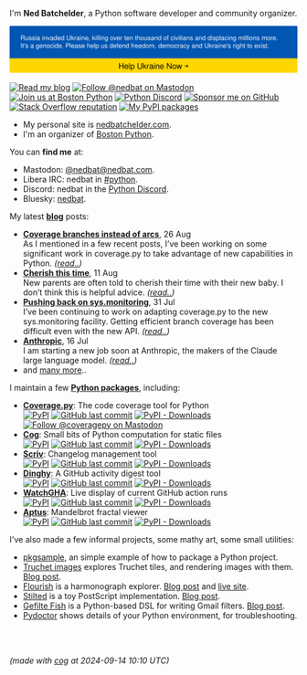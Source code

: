 <!--

Process this file with cog:

    $ python -m pip install -r requirements.pip
    $ python -m cogapp -rP README.md

-->

<!-- [[[cog
    import base64
    import datetime
    import os
    import sys
    import time
    from urllib.parse import quote, urlencode

    import requests

    def requests_get_json(url):
        """Get JSON data from a URL, with retries."""
        headers = {}
        token = None
        if "github.com" in url:
            token = os.environ.get("GITHUB_TOKEN", "")
        if token:
            headers["Authorization"] = f"Bearer {token}"
            
        for _ in range(3):
            resp = requests.get(url, headers=headers)
            if resp.status_code == 200:
                break
            print(f"{resp.status_code} from {url}:", file=sys.stderr)
            print(resp.text, file=sys.stderr)
            time.sleep(1)
        else:
            raise Exception(f"Couldn't get data from {url}")
        return resp.json()

    def rounded_nice(n):
        """Make a good human-readable summary of a number: 1734 -> "1.7k"."""
        n = int(n)
        ndigits = len(str(n))
        if ndigits <= 3:
            return str(n)
        elif 3 < ndigits <= 4:
            return f"{round(n/1000, 1):.1f}k"
        elif 4 < ndigits <= 6:
            return f"{round(n/1000):d}k"
        elif 6 < ndigits <= 7:
            return f"{round(n/1_000_000, 1):.1f}M"
        elif 7 < ndigits <= 9:
            return f"{round(n/1_000_000):d}M"

    def shields_url(
        url=None,
        label=None,
        message=None,
        color=None,
        label_color=None,
        logo=None,
        logo_color=None,
        link=None,
        qargs=None,
        **kwargs, # play fast and loose with arguments.
    ):
        """Flexible building of a shields.io URL with optional components."""
        params = {"style": "flat"}
        if url is None:
            url = "".join([
                "/badge/",
                quote(label or ""),
                "-",
                quote(message),
                "-",
                color,
                ])
        else:
            if label:
                params["label"] = label
        url = "https://img.shields.io" + url
        if label_color:
            params["labelColor"] = label_color
        if logo:
            params["logo"] = logo
        if logo_color:
            params["logoColor"] = logo_color
        if link:
            params["link"] = link
        if qargs:
            params.update(qargs)
        return url + "?" + urlencode(params)

    def md_image(image_url, text, link):
        """Build the Markdown for an image.

        image_url: the URL for the image.
        text: used for both the alt text and the title of the image.
        link: the URL destination when clicking on the image.
        """
        return f'[![{text}]({image_url} "{text}")]({link})'

    def md_badge(**kwargs):
        """Build the Markdown for a shields.io badge."""
        return md_image(image_url=shields_url(**kwargs), text=kwargs["text"], link=kwargs["link"])

    def md_dynamic_badge(url, query, **kwargs):
        qargs = {
            "url": url,
            "query": query,
            "label": kwargs.pop("label"),
        }
        return md_badge(url="/badge/dynamic/json", qargs=qargs, **kwargs)

    def md_badge_mastodon(server, handle):
        """A badge for a Mastodon account."""
        # https://github.com/badges/shields/issues/4492
        # https://docs.joinmastodon.org/methods/accounts/#lookup
        url = f"https://{server}/api/v1/accounts/lookup?acct={handle}"
        followers = requests_get_json(url)["followers_count"]
        return md_badge(
            label=f"@{handle}", message=rounded_nice(followers),
            logo="mastodon", color="96a3b0", label_color="450657", logo_color="ffffff",
            text=f"Follow @{handle} on Mastodon", link=f"https://{server}/@{handle}",
        )

    def md_badge_stackoverflow(userid):
        """A badge for a Stackoverflow account."""
        data = requests_get_json(f"https://api.stackexchange.com/2.3/users/{userid}?order=desc&sort=reputation&site=stackoverflow")["items"][0]
        rep_points = rounded_nice(data["reputation"])
        gold = rounded_nice(data["badge_counts"]["gold"])
        silver = rounded_nice(data["badge_counts"]["silver"])
        bronze = rounded_nice(data["badge_counts"]["bronze"])
        sp = "\N{THIN SPACE}"
        return md_badge(
            logo="stackoverflow", logo_color=None, label_color="333333", color="e6873e",
            message=(
                f"{rep_points} "
                + f"\N{LARGE YELLOW CIRCLE}{sp}{gold} "
                + f"\N{MEDIUM WHITE CIRCLE}{sp}{silver} "
                + f"\N{LARGE BROWN CIRCLE}{sp}{bronze}"
            ),
            text="Stack Overflow reputation", link=data["link"],
        )

    def data_url(image_file):
        """Read an image file and return a self-contained data URL."""
        assert image_file.endswith(".png")
        with open(image_file, "rb") as imgf:
            b64 = base64.b64encode(imgf.read()).decode("ascii")
        return f"data:image/png;base64,{b64}"

    print("")   # force a rebuild
]]] -->

<!-- [[[end]]] -->

I'm **Ned Batchelder**, a Python software developer and community organizer.

[![Stand With Ukraine](https://raw.githubusercontent.com/vshymanskyy/StandWithUkraine/main/banner2-direct.svg)](https://vshymanskyy.github.io/StandWithUkraine)


<!-- [[[cog
print(md_badge(
    logo=data_url("pencil.png"), logo_color="white", label_color="eeeeee", message="Blog etc", color="888888", 
    text="Read my blog", link="https://nedbatchelder.com",
))
print(md_badge_mastodon("hachyderm.io", "nedbat"))
print(md_badge(
    logo="icloud", logo_color="white",
    message="Bluesky", color="3686f7",
    text="Follow me on Bluesky", link="https://bsky.app/profile/nedbat.com",
))
print(md_badge(
    logo="meetup", logo_color="red", label_color="eeeeee", message="Boston Python", color="4d7954",
    text="Join us at Boston Python", link="https://about.bostonpython.com",
))
print(md_badge(
    logo="discord", logo_color="white", label_color="7289da", message="Discord", color="ffe97c",
    text="Python Discord", link="https://discord.gg/python",
))
print(md_badge(
    logo="GitHub", label="\N{HEAVY BLACK HEART}", message="Sponsor me", color="brightgreen",
    text="Sponsor me on GitHub", link="https://github.com/sponsors/nedbat",
))
print(md_badge_stackoverflow(14343))
print(md_badge(
    logo="python", logo_color="FFE873", label_color="306998", message="PyPI", color="4B8BBE",
    text="My PyPI packages", link="https://pypi.org/user/nedbatchelder",
))
]]] -->
[![Read my blog](https://img.shields.io/badge/-Blog%20etc-888888?style=flat&labelColor=eeeeee&logo=data%3Aimage%2Fpng%3Bbase64%2CiVBORw0KGgoAAAANSUhEUgAAADgAAAA4CAMAAACfWMssAAABpFBMVEX%2F%2F%2F%2F%2F%2F%2F%2F%2F%2F%2F%2F%2F%2F%2F%2F%2F%2F%2F8AAAD%2F%2F%2F%2F%2F%2F%2F%2F%2F%2F%2F8AAAAAAACwsLABAQEBAQEBAQGlpaUCAgICAgIXFxdycnKAgIBVVVSZmZgDAwMQEBANDQ0JCQgCAgIAAAAWFhYAAAAYGBgXFxcVFRUEBAQ5OTkZGRlTU1NqampmZmaAgHxfX198fHyKioqQkJCurqoMDAwFBQQAAAAgIB0QEBARERAjIyMaGhoXFxcVFRUAAAAVFRUXFxcVFRUBAQEnJyc9PT0uLi4tLS0lJSUzMzMtLS1ISEhFRUVERERhYV5XV1cPDw9GRkZWVlY%2FPz5aWlpjY19hYWFaWlojIyNjY2NLS0srKytnZ2c2NjZzc3IKCgqFhYUrKyuNjYDa2toFBQUaGhoXFxcKCgoUFBQcHBwKCgoKCgoAAAAICAEWFhYnJyMAAAAKCgoMDAwAAAAAAAAjIyM2NjYAAAARERExMSkKCgpRUU4bGxtHR0cAAAA%2BPj4oKCdOTkhZWVkFBQVPT086OjpNTUk5OTkBAQFLS0teXlZKSkpQUFBvb241NTUAAABvb294eHgAAACBIqjAAAAAi3RSTlMBBgMHCAACBQT9%2Bw%2F18eoT7efLNCQeF%2Fny8u%2Fk29nW08%2B3eHZYOi8rKCMgGxkH%2BvXz7Ofk4t%2Fc1cfFwLy2spiUjoqFd2VjXVlTUVBMR0ZCPz8%2BOzs3NjEtLB0aCwr%2B9Orq6OXi09LMxr%2B%2Fu7qro5qSj46HhIOAf317dXBtamlhVVBHRDYxKSckHhcWCkdRuAAAArhJREFUSMeV1mdX2zAUBuDrCNlJWIEQ9ipQNi0tpYWyZwuljEILBbr33nvv8f7pxkoT2fg6TvRFOdf3OTrOa9kiYVphU0hBycmQBWSEQgapyaICKcywRcKe7KbdticzCZFqIocT5HSGxxXuA1DVUkCWfdXhpL%2BzUk6NZ8pRXq6pYqEaeKGacnYjSdcjxUYtMJPspRxd6XGgOenIWi8GWskgH0deV96b6l3tR2Q%2BRBlnOZ003G446SrTmX0tQskO6b%2FV4cjtKm8BGNxWzr76BljKyZWrGBq20%2Ff0GWijAEcZB1z%2Fk3LfY4hsZuJwupDT9TYjPW6W2u5HGTBNlHYy2AFDpWR01QGTZBCzXsjheprgHHcKE%2FXAo2QTcU7Hf%2F4Y3ONuIzCudgcTP%2Bv0GDdVUzbX3cC4iVQT5esm073%2BruIo46bSvZSfe5rpJV83yLjnupfUtvA%2Bbp1HGPdSuzC5nczmXjuz5h%2FvjgEvi7S67olYdzi7U1PIuy3aGXfhrdtJYtwVZr13e5wgz3aKX2LcB09mnm0RP8S4WW%2FWtKf0jXHROS5rt9tfy7h5LmsKdAdOsFmTy9X4OCYzcrhVxlWd5J0gXVqp5h3%2F6tTrLV%2F0uqJT3BdeuOJYOsg7%2FhWo41jn3GnfV5mOY8zriv2djiMR9bplf6fjeIXivW7F3%2Bk4%2BgaqOxtdLnYmi9NxLOKh7K53uJKsTscxii1hdl3T7mzgyUCVfkeH7N%2B%2FrmoX%2BIVXcUxjTpW2LitXFg92Ko7duthOqnQuZrv27E7HsYDH%2F0uJMaBuUzvu8dZxyFF8TK33IIr694XsAVY7HcfPCIrWhFwcAYY%2FJUtZ19NxSGMKQE1LI6L3N4TM%2BcBMRl8J7NE%2F0UXaBcUfNslsUwm0%2FLXMQOeO4zZwY7ZPlfJwkjoi974IM28naC3uKOXh%2FgEMt7c2Kju6aAAAAABJRU5ErkJggg%3D%3D&logoColor=white&link=https%3A%2F%2Fnedbatchelder.com "Read my blog")](https://nedbatchelder.com)
[![Follow @nedbat on Mastodon](https://img.shields.io/badge/%40nedbat-3.4k-96a3b0?style=flat&labelColor=450657&logo=mastodon&logoColor=ffffff&link=https%3A%2F%2Fhachyderm.io%2F%40nedbat "Follow @nedbat on Mastodon")](https://hachyderm.io/@nedbat)
[![Join us at Boston Python](https://img.shields.io/badge/-Boston%20Python-4d7954?style=flat&labelColor=eeeeee&logo=meetup&logoColor=red&link=https%3A%2F%2Fabout.bostonpython.com "Join us at Boston Python")](https://about.bostonpython.com)
[![Python Discord](https://img.shields.io/badge/-Discord-ffe97c?style=flat&labelColor=7289da&logo=discord&logoColor=white&link=https%3A%2F%2Fdiscord.gg%2Fpython "Python Discord")](https://discord.gg/python)
[![Sponsor me on GitHub](https://img.shields.io/badge/%E2%9D%A4-Sponsor%20me-brightgreen?style=flat&logo=GitHub&link=https%3A%2F%2Fgithub.com%2Fsponsors%2Fnedbat "Sponsor me on GitHub")](https://github.com/sponsors/nedbat)
[![Stack Overflow reputation](https://img.shields.io/badge/-373k%20%F0%9F%9F%A1%E2%80%8976%20%E2%9A%AA%E2%80%89575%20%F0%9F%9F%A4%E2%80%89670-e6873e?style=flat&labelColor=333333&logo=stackoverflow&link=https%3A%2F%2Fstackoverflow.com%2Fusers%2F14343%2Fned-batchelder "Stack Overflow reputation")](https://stackoverflow.com/users/14343/ned-batchelder)
[![My PyPI packages](https://img.shields.io/badge/-PyPI-4B8BBE?style=flat&labelColor=306998&logo=python&logoColor=FFE873&link=https%3A%2F%2Fpypi.org%2Fuser%2Fnedbatchelder "My PyPI packages")](https://pypi.org/user/nedbatchelder)
<!-- [[[end]]] -->


- My personal site is [nedbatchelder.com][nedbat].
- I'm an organizer of [Boston Python][bp].
<!--
- I'm between gigs. My most recent was at [2U/edX](https://edx.org) working on the [Open edX project](https://openedx.org).
-->

You can **find me** at:

- Mastodon: [@nedbat@nedbat.com][mastodon].
- Libera IRC: nedbat in [#python][libera].
- Discord: nedbat in the [Python Discord][discord].
- Bluesky: [nedbat](https://bsky.app/profile/nedbat.com).

<!--
  ##
  ## BLOG POSTS
  ##
  -->

<!-- [[[cog
    blogdata = requests_get_json("https://nedbatchelder.com/summary.json")

    def write_blog_post(entry, twoline=False):
        when = datetime.datetime.strptime(entry['when_iso'], "%Y%m%d")
        print(f"- **[{entry['title']}]({entry['url']})**, {when:%-d %b}", end="")
        if twoline:
            # Two trailing spaces make a line break in Markdown.
            print(f"  \n{entry['description_text']} *([read..]({entry['url']}))*")
        else:
            print()
]]] -->
<!-- [[[end]]] -->

My latest **[blog][blog]** posts:

<!-- [[[cog
    N_ENTRIES = 4
    entries = blogdata["entries"][:N_ENTRIES]
    for entry in entries:
        write_blog_post(entry, twoline=True)
    print("- and [many more][blog]..")
]]] -->
- **[Coverage branches instead of arcs](https://nedbatchelder.com/blog/202408/coverage_branches_instead_of_arcs.html)**, 26 Aug  
As I mentioned in a few recent posts, I’ve been working on some significant work in coverage.py to take advantage of new capabilities in Python. *([read..](https://nedbatchelder.com/blog/202408/coverage_branches_instead_of_arcs.html))*
- **[Cherish this time](https://nedbatchelder.com/blog/202408/cherish_this_time.html)**, 11 Aug  
New parents are often told to cherish their time with their new baby. I don’t think this is helpful advice. *([read..](https://nedbatchelder.com/blog/202408/cherish_this_time.html))*
- **[Pushing back on sys.monitoring](https://nedbatchelder.com/blog/202407/pushing_back_on_sysmonitoring.html)**, 31 Jul  
I’ve been continuing to work on adapting coverage.py to the new sys.monitoring facility. Getting efficient branch coverage has been difficult even with the new API. *([read..](https://nedbatchelder.com/blog/202407/pushing_back_on_sysmonitoring.html))*
- **[Anthropic](https://nedbatchelder.com/blog/202407/anthropic.html)**, 16 Jul  
I am starting a new job soon at Anthropic, the makers of the Claude large language model. *([read..](https://nedbatchelder.com/blog/202407/anthropic.html))*
- and [many more][blog]..
<!-- [[[end]]] -->

<!--
  ##
  ## PYPI PACKAGES
  ##
  -->

<!-- [[[cog
    pkgs = [
        # (pypi name, human name, github repo, (mastserver, masthandle)),
        ("coverage", "Coverage.py", "nedbat/coveragepy", ("hachyderm.io", "coveragepy")),
        ("cogapp", "Cog", "nedbat/cog"),
        ("scriv", "Scriv", "nedbat/scriv"),
        ("dinghy", "Dinghy", "nedbat/dinghy"),
        ("watchgha", "WatchGHA", "nedbat/watchgha"),
        ("aptus", "Aptus", "nedbat/aptus"),
    ]

    def write_package(pkg, human, repo, mastinfo=None):
        description = requests_get_json(f"https://api.github.com/repos/{repo}")["description"]
        print(f'- [**{human}**](https://github.com/{repo}): {description}  ') # trailing spaces for Markdown line break...
        print(f'  [![PyPI](https://img.shields.io/pypi/v/{pkg}?style=flat "The {pkg} PyPI page")](https://pypi.org/project/{pkg})')
        print(f'  [![GitHub last commit](https://img.shields.io/github/last-commit/{repo}?logo=github&style=flat "Recent {human.lower()} commits")](https://github.com/{repo}/commits)')
        print(f'  [![PyPI - Downloads](https://img.shields.io/pypi/dm/{pkg}?style=flat "Download stats for {pkg}")](https://pypistats.org/packages/{pkg})')
        if mastinfo is not None:
            print('  ', md_badge_mastodon(*mastinfo), sep='')
]]] -->
<!-- [[[end]]] -->

I maintain a few [**Python packages**][ned_pypi], including:

<!-- [[[cog
    for args in pkgs:
        write_package(*args)
]]] -->
- [**Coverage.py**](https://github.com/nedbat/coveragepy): The code coverage tool for Python  
  [![PyPI](https://img.shields.io/pypi/v/coverage?style=flat "The coverage PyPI page")](https://pypi.org/project/coverage)
  [![GitHub last commit](https://img.shields.io/github/last-commit/nedbat/coveragepy?logo=github&style=flat "Recent coverage.py commits")](https://github.com/nedbat/coveragepy/commits)
  [![PyPI - Downloads](https://img.shields.io/pypi/dm/coverage?style=flat "Download stats for coverage")](https://pypistats.org/packages/coverage)
  [![Follow @coveragepy on Mastodon](https://img.shields.io/badge/%40coveragepy-243-96a3b0?style=flat&labelColor=450657&logo=mastodon&logoColor=ffffff&link=https%3A%2F%2Fhachyderm.io%2F%40coveragepy "Follow @coveragepy on Mastodon")](https://hachyderm.io/@coveragepy)
- [**Cog**](https://github.com/nedbat/cog): Small bits of Python computation for static files  
  [![PyPI](https://img.shields.io/pypi/v/cogapp?style=flat "The cogapp PyPI page")](https://pypi.org/project/cogapp)
  [![GitHub last commit](https://img.shields.io/github/last-commit/nedbat/cog?logo=github&style=flat "Recent cog commits")](https://github.com/nedbat/cog/commits)
  [![PyPI - Downloads](https://img.shields.io/pypi/dm/cogapp?style=flat "Download stats for cogapp")](https://pypistats.org/packages/cogapp)
- [**Scriv**](https://github.com/nedbat/scriv): Changelog management tool  
  [![PyPI](https://img.shields.io/pypi/v/scriv?style=flat "The scriv PyPI page")](https://pypi.org/project/scriv)
  [![GitHub last commit](https://img.shields.io/github/last-commit/nedbat/scriv?logo=github&style=flat "Recent scriv commits")](https://github.com/nedbat/scriv/commits)
  [![PyPI - Downloads](https://img.shields.io/pypi/dm/scriv?style=flat "Download stats for scriv")](https://pypistats.org/packages/scriv)
- [**Dinghy**](https://github.com/nedbat/dinghy): A GitHub activity digest tool  
  [![PyPI](https://img.shields.io/pypi/v/dinghy?style=flat "The dinghy PyPI page")](https://pypi.org/project/dinghy)
  [![GitHub last commit](https://img.shields.io/github/last-commit/nedbat/dinghy?logo=github&style=flat "Recent dinghy commits")](https://github.com/nedbat/dinghy/commits)
  [![PyPI - Downloads](https://img.shields.io/pypi/dm/dinghy?style=flat "Download stats for dinghy")](https://pypistats.org/packages/dinghy)
- [**WatchGHA**](https://github.com/nedbat/watchgha): Live display of current GitHub action runs  
  [![PyPI](https://img.shields.io/pypi/v/watchgha?style=flat "The watchgha PyPI page")](https://pypi.org/project/watchgha)
  [![GitHub last commit](https://img.shields.io/github/last-commit/nedbat/watchgha?logo=github&style=flat "Recent watchgha commits")](https://github.com/nedbat/watchgha/commits)
  [![PyPI - Downloads](https://img.shields.io/pypi/dm/watchgha?style=flat "Download stats for watchgha")](https://pypistats.org/packages/watchgha)
- [**Aptus**](https://github.com/nedbat/aptus): Mandelbrot fractal viewer  
  [![PyPI](https://img.shields.io/pypi/v/aptus?style=flat "The aptus PyPI page")](https://pypi.org/project/aptus)
  [![GitHub last commit](https://img.shields.io/github/last-commit/nedbat/aptus?logo=github&style=flat "Recent aptus commits")](https://github.com/nedbat/aptus/commits)
  [![PyPI - Downloads](https://img.shields.io/pypi/dm/aptus?style=flat "Download stats for aptus")](https://pypistats.org/packages/aptus)
<!-- [[[end]]] -->

<!--
  ##
  ## OTHER PROJECTS
  ##
  -->

I've also made a few informal projects, some mathy art, some small utilities:

- [pkgsample](https://github.com/nedbat/pkgsample), an simple example of how to package a Python project.
- [Truchet images](https://github.com/nedbat/truchet) explores Truchet tiles, and rendering images with them.
  [Blog post](https://nedbatchelder.com/blog/202208/truchet_images.html).
- [Flourish](https://github.com/nedbat/flourish) is a harmonograph explorer.
  [Blog post](https://nedbatchelder.com/blog/202101/flourish.html) and [live site](https://flourish.nedbat.com/).
- [Stilted](https://github.com/nedbat/stilted) is a toy PostScript implementation.
  [Blog post](https://nedbatchelder.com/blog/202208/stilted.html).
- [Gefilte Fish](https://github.com/nedbat/gefilte) is a Python-based DSL for writing Gmail filters.
  [Blog post](https://nedbatchelder.com/blog/202103/gefilte_fish_gmail_filter_creation.html).
- [Pydoctor](https://github.com/nedbat/pydoctor) shows details of your Python environment, for troubleshooting.

<!--
  ##
  ## FOOTER
  ##
  -->

<br/>
<br/>

<!-- [[[cog
    import datetime
    when = f"{datetime.datetime.now():%Y-%m-%d %H:%M}"
    print(f"*(made with [cog](https://github.com/nedbat/cog) at {when} UTC)*")
]]] -->
*(made with [cog](https://github.com/nedbat/cog) at 2024-09-14 10:10 UTC)*
<!-- [[[end]]] -->

[nedbat]: https://nedbatchelder.com
[blog]: https://nedbatchelder.com/blog
[mastodon]: https://hachyderm.io/@nedbat
[discord]: https://pythondiscord.com
[libera]: https://libera.chat
[bp]: https://bostonpython.com
[ned_pypi]: https://pypi.org/user/nedbatchelder

